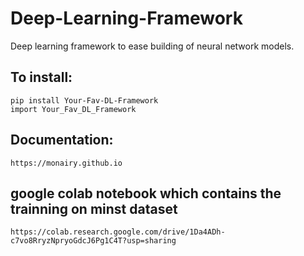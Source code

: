 # Deep-Learning-Framework 
Deep learning framework to ease building of neural network models.

## To install: ##
``` pip install Your-Fav-DL-Framework ```   
``` import Your_Fav_DL_Framework ```


## Documentation:
```https://monairy.github.io```

## google colab notebook which contains the trainning on minst dataset

```https://colab.research.google.com/drive/1Da4ADh-c7vo8RryzNpryoGdcJ6Pg1C4T?usp=sharing```

